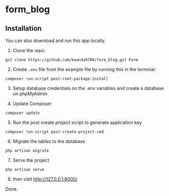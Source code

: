 # form_blog

## Installation

You can also download and run this app locally.

1) Clone the repo:
```
git clone https://github.com/kwanda9700/form_blog.git Form
```

2) Create `.env` file from the example file by running this in the terminal:
```
composer run-script post-root-package-install
```

3) Setup database credentials on the .env variables and create a database on phpMyAdmin

4) Update Composer
``` 
composer update
```

5) Run the post create project script to generate application key
```
composer run-script post-create-project-cmd
```

6) Migrate the tables to the database
```
php artisan migrate
```

7) Serve the project
```
php artisan serve
```

8) then visit http://127.0.0.1:8000/

Done.
